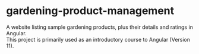 # gardening-product-management
A website listing sample gardening products, plus their details and ratings in Angular.   
This project is primarily used as an introductory course to Angular (Version 11).
